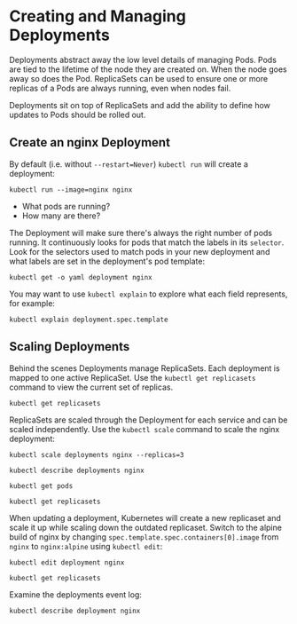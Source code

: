 # Creating and Managing Deployments

Deployments abstract away the low level details of managing Pods. Pods are tied to the lifetime of the node they are created on. When the node goes away so does the Pod. ReplicaSets can be used to ensure one or more replicas of a Pods are always running, even when nodes fail.

Deployments sit on top of ReplicaSets and add the ability to define how updates to Pods should be rolled out.

## Create an nginx Deployment

By default (i.e. without `--restart=Never`) `kubectl run` will create a
deployment:

```
kubectl run --image=nginx nginx
```

* What pods are running?
* How many are there?

The Deployment will make sure there's always the right number of pods running.
It continuously looks for pods that match the labels in its `selector`. Look for
the selectors used to match pods in your new deployment and what labels are set
in the deployment's pod template:

```
kubectl get -o yaml deployment nginx
```

You may want to use `kubectl explain` to explore what each field represents, for
example:

```
kubectl explain deployment.spec.template
```

## Scaling Deployments

Behind the scenes Deployments manage ReplicaSets. Each deployment is mapped to one active ReplicaSet. Use the `kubectl get replicasets` command to view the current set of replicas.

```
kubectl get replicasets
```

ReplicaSets are scaled through the Deployment for each service and can be scaled independently. Use the `kubectl scale` command to scale the nginx deployment:

```
kubectl scale deployments nginx --replicas=3
```

```
kubectl describe deployments nginx
```

```
kubectl get pods
```

```
kubectl get replicasets
```

When updating a deployment, Kubernetes will create a new replicaset and scale it
up while scaling down the outdated replicaset. Switch to the alpine build of
nginx by changing `spec.template.spec.containers[0].image` from `nginx` to
`nginx:alpine` using `kubectl edit`:

```
kubectl edit deployment nginx
```

```
kubectl get replicasets
```

Examine the deployments event log:

```
kubectl describe deployment nginx
```
